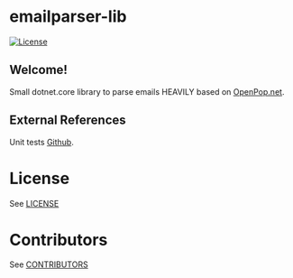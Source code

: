 # emailparser-lib
[![License][license-image]][license-url]

## Welcome!

Small dotnet.core library to parse emails HEAVILY based on [OpenPop.net](http://hpop.sourceforge.net/).




## External References

Unit tests [Github](https://www.jeremymorgan.com/tutorials/c-sharp/how-to-net-core-unit-test/).


# License
See [LICENSE](LICENSE)

# Contributors
See [CONTRIBUTORS](CONTRIBUTORS.txt)


[license-image]:          http://img.shields.io/badge/license-MIT-blue.svg?style=flat
[license-url]:            LICENSE
